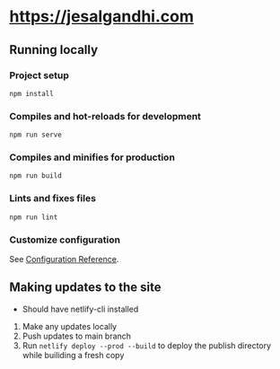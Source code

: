 # https://jesalgandhi.com

## Running locally

### Project setup
```
npm install
```

### Compiles and hot-reloads for development
```
npm run serve
```

### Compiles and minifies for production
```
npm run build
```

### Lints and fixes files
```
npm run lint
```

### Customize configuration
See [Configuration Reference](https://cli.vuejs.org/config/).

## Making updates to the site
- Should have netlify-cli installed
1. Make any updates locally
2. Push updates to main branch
3. Run `netlify deploy --prod --build` to deploy the publish directory while builiding a fresh copy


